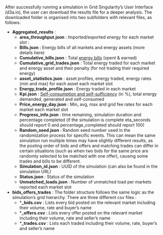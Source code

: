 After successfully running a simulation in Grid Singularity’s User Interface (d3a.io), the user can download the results file for a deeper analysis. The downloaded folder is organised into two subfolders with relevant files, as follows: 

*   **Aggregated_results** : 
    *   **area_throughput.json** : Imported/exported energy for each market slot :
    *   **Bills.json** : Energy bills of all markets and energy assets (more details here)
    *   **Cumulative_bills.json** : Total [energy bills](energy-bills.md) (spent & earned)
    *   **Cumulative_grid_trades.json** : Total energy traded for each market and energy asset and their penalty (for not trading their required energy)
    *   **asset_statistics.json** : asset profiles, energy traded, energy rates (min and max) for each asset each market slot
    *   **Energy_trade_profile.json** : Energy traded in each market
    *   **Kpi.json** : [Self-consumption and self-sufficiency](self-sufficiency-consumption.md) (in %), total energy demanded, generated and self-consumed
    *   **Price_energy_day.json** : Min, avg, max and grid fee rates for each market each market slot
    *   **Progress_info.json** : time remaining, simulation duration and percentage completed (if the simulation is complete eta_seconds should report 0 and percentage_completed should report 100)
    *   **Random_seed.json** : Random seed number used in the randomization process for specific events. This can mean the same simulation run multiple times may have slightly different results, as the posting order of bids and offers and matching trades can differ in certain situations (such as when two bids for the same price are randomly selected to be matched with one offer), causing some trades and bills to be different. 
    *   **Simulation_id.json** : UUID of the simulation (can also be found in the simulation URL)
    *   **Status.json** : Status of the simulation
    *   **Unmatched_loads.json** : Number of unmatched load per markets reported each market slot
*   **bids_offers_trades** : The folder structure follows the same logic as the simulation’s grid hierarchy. There are three different csv files :
    *   ***_bids.csv** : Lists every bid posted on the relevant market including their volume, rate and buyer’s name
    *   ***_offers.csv** :  Lists every offer posted on the relevant market including their volume, rate and seller’s name
    *   ***_trades.csv** : Lists each traded including their volume, rate, buyer’s and seller’s name